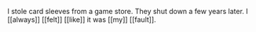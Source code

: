 I stole card sleeves from a game store. They shut down a few years later. I [[always]] [[felt]] [[like]] it was [[my]] [[fault]]. 